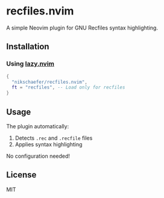 # recfiles.nvim

A simple Neovim plugin for GNU Recfiles syntax highlighting.

## Installation

### Using [lazy.nvim](https://github.com/folke/lazy.nvim)

```lua
{
  "nikschaefer/recfiles.nvim",
  ft = "recfiles", -- Load only for recfiles
}
```

## Usage

The plugin automatically:
1. Detects `.rec` and `.recfile` files
2. Applies syntax highlighting

No configuration needed!

## License

MIT
